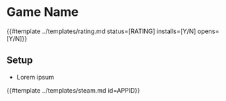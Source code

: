 # Game Name
<!-- script:Aliases [] -->

{{#template ../templates/rating.md status=[RATING] installs=[Y/N] opens=[Y/N]}}

## Setup

- Lorem ipsum

{{#template ../templates/steam.md id=APPID}}
